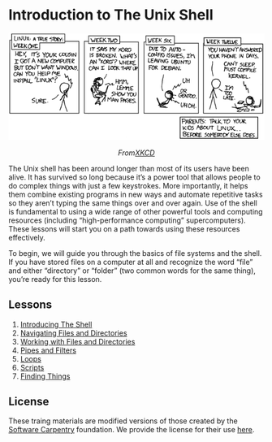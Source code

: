 # Introduction to The Unix Shell

<p align="center">
<kbd>
  <img src="Images/LinuxIsThatGood.png"/>
 </kbd>
</p>
 <p align="center">
 <em>From<a href="wwww.xkcd.com">XKCD</a></em>
</p>

The Unix shell has been around longer than most of its users have been alive. It has survived so long because it’s a power tool that allows people to do complex things with just a few keystrokes. More importantly, it helps them combine existing programs in new ways and automate repetitive tasks so they aren’t typing the same things over and over again. Use of the shell is fundamental to using a wide range of other powerful tools and computing resources (including “high-performance computing” supercomputers). These lessons will start you on a path towards using these resources effectively.

To begin, we will guide you through the basics of file systems and the shell. If you have stored files on a computer at all and recognize the word “file” and either “directory” or “folder” (two common words for the same thing), you’re ready for this lesson.

## Lessons

  1. [Introducing The Shell](Lessons/Lesson1_IntroducingTheShell.md)
  2. [Navigating Files and Directories](Lessons/Lesson2_NavigatingFilesAndDirectories.md)
  3. [Working with Files and Directories](Lessons/Lesson3_WorkingWithFilesAndDirectories.md)
  4. [Pipes and Filters](Lessons/Lesson4_PipesAndFilters.md)
  5. [Loops](Lessons/Lesson5_Loops.md)
  6. [Scripts](Lessons/Lesson6_Scripts.md)
  7. [Finding Things](Lessons/Lesson7_FindingThings.md)

## License

These traing materials are modified versions of those created by the [Software Carpentry](https://software-carpentry.org) foundation. We provide the license for their use [here](License.md).
